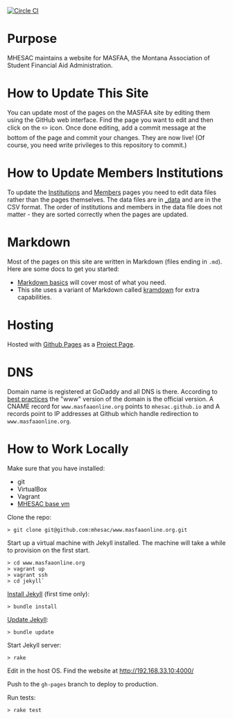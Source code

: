 [![Circle CI](https://img.shields.io/circleci/project/mhesac/www.masfaaonline.org.svg)](https://circleci.com/gh/mhesac/www.masfaaonline.org)

# Purpose

MHESAC maintains a website for MASFAA, the Montana Association of Student Financial Aid Administration.

# How to Update This Site

You can update most of the pages on the MASFAA site by editing them using the GitHub web interface. Find the page you want to edit and then click on the :pencil2: icon. Once done editing, add a commit message at the bottom of the page and commit your changes. They are now live! (Of course, you need write privileges to this repository to commit.)

# How to Update Members Institutions

To update the [Institutions](http://www.masfaaonline.org/institutions/) and [Members](http://www.masfaaonline.org/members/) pages you need to edit data files rather than the pages themselves. The data files are in [_data](_data) and are in the CSV format. The order of institutions and members in the data file does not matter - they are sorted correctly when the pages are updated.

# Markdown

Most of the pages on this site are written in Markdown (files ending in `.md`). Here are some docs to get you started:

- [Markdown basics](https://help.github.com/articles/markdown-basics/) will cover most of what you need.
- This site uses a variant of Markdown called [kramdown](http://kramdown.gettalong.org/quickref.html) for extra capabilities.

# Hosting

Hosted with [Github Pages](https://pages.github.com/) as a [Project Page](https://help.github.com/articles/user-organization-and-project-pages/#project-pages).

# DNS

Domain name is registered at GoDaddy and all DNS is there. According to [best practices](https://help.github.com/articles/about-custom-domains-for-github-pages-sites/) the "www" version of the domain is the official version. A CNAME record for `www.masfaaonline.org` points to `mhesac.github.io` and A records point to IP addresses at Github which handle redirection to `www.masfaaonline.org`.

# How to Work Locally

Make sure that you have installed:
* git
* VirtualBox
* Vagrant
* [MHESAC base vm](https://github.com/mhesac/vagrant-jekyll)

Clone the repo:
```
> git clone git@github.com:mhesac/www.masfaaonline.org.git
```

Start up a virtual machine with Jekyll installed. The machine will take a while to provision on the first start.
```
> cd www.masfaaonline.org
> vagrant up
> vagrant ssh
> cd jekyll`
```

[Install Jekyll](https://help.github.com/articles/using-jekyll-with-pages/) (first time only):

```
> bundle install
```

[Update Jekyll](https://help.github.com/articles/using-jekyll-with-pages/#keeping-jekyll-up-to-date):

```
> bundle update
```

Start Jekyll server:

```
> rake
```

Edit in the host OS. Find the website at <http://192.168.33.10:4000/>

Push to the `gh-pages` branch to deploy to production.

Run tests:

```
> rake test
```
